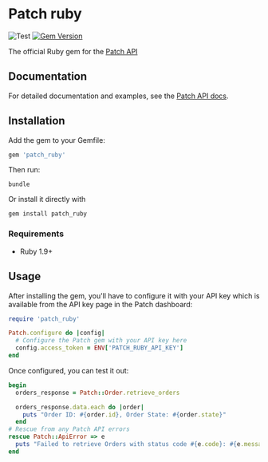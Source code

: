 # Patch ruby
![Test](https://github.com/patch-technology/patch-ruby/workflows/Test/badge.svg)
[![Gem Version](https://badge.fury.io/rb/patch_ruby.svg)](https://badge.fury.io/rb/patch_ruby)

The official Ruby gem for the [Patch API](https://www.usepatch.com)

## Documentation

For detailed documentation and examples, see the [Patch API docs](https://www.usepatch.com).

## Installation

Add the gem to your Gemfile:
```ruby
gem 'patch_ruby'
```

Then run:
```shell
bundle
```

Or install it directly with
```shell
gem install patch_ruby
```

### Requirements
- Ruby 1.9+

## Usage

After installing the gem, you'll have to configure it with your API key which is available from the API key page in the Patch dashboard:
```ruby
require 'patch_ruby'

Patch.configure do |config|
  # Configure the Patch gem with your API key here
  config.access_token = ENV['PATCH_RUBY_API_KEY']
end
```

Once configured, you can test it out:
```ruby
begin
  orders_response = Patch::Order.retrieve_orders

  orders_response.data.each do |order|
    puts "Order ID: #{order.id}, Order State: #{order.state}"
  end
# Rescue from any Patch API errors
rescue Patch::ApiError => e
  puts "Failed to retrieve Orders with status code #{e.code}: #{e.message}"
end
```
